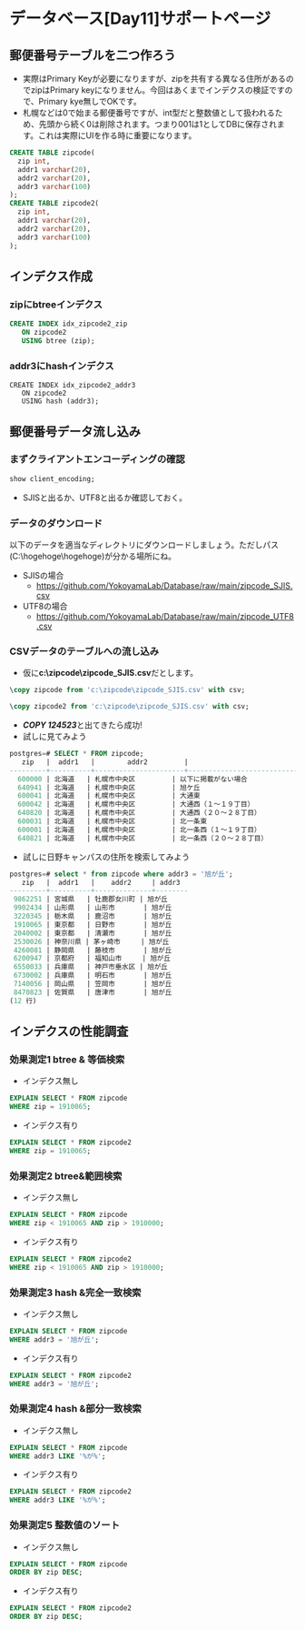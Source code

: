 # データベース[Day11]サポートページ

## 郵便番号テーブルを二つ作ろう
* 実際はPrimary Keyが必要になりますが、zipを共有する異なる住所があるのでzipはPrimary keyになりません。今回はあくまでインデクスの検証ですので、Primary kye無しでOKです。
* 札幌などは0で始まる郵便番号ですが、int型だと整数値として扱われるため、先頭から続く0は削除されます。つまり001は1としてDBに保存されます。これは実際にUIを作る時に重要になります。
```sql
CREATE TABLE zipcode(
  zip int,
  addr1 varchar(20),
  addr2 varchar(20),
  addr3 varchar(100)
);
CREATE TABLE zipcode2(
  zip int,
  addr1 varchar(20),
  addr2 varchar(20),
  addr3 varchar(100)
);
```

## インデクス作成

### zipにbtreeインデクス
```sql
CREATE INDEX idx_zipcode2_zip
   ON zipcode2
   USING btree (zip);
```

### addr3にhashインデクス
```sq;
CREATE INDEX idx_zipcode2_addr3
   ON zipcode2
   USING hash (addr3);
```

## 郵便番号データ流し込み

### まずクライアントエンコーディングの確認

```SQL
show client_encoding;
 ```
 * SJISと出るか、UTF8と出るか確認しておく。

### データのダウンロード
以下のデータを適当なディレクトリにダウンロードしましょう。ただしパス(C:\hogehoge\hogehoge)が分かる場所にね。

* SJISの場合
    * https://github.com/YokoyamaLab/Database/raw/main/zipcode_SJIS.csv
* UTF8の場合
    *  https://github.com/YokoyamaLab/Database/raw/main/zipcode_UTF8.csv

### CSVデータのテーブルへの流し込み

* 仮に**c:\zipcode\zipcode_SJIS.csv**だとします。


```sql
\copy zipcode from 'c:\zipcode\zipcode_SJIS.csv' with csv;
```

```sql
\copy zipcode2 from 'c:\zipcode\zipcode_SJIS.csv' with csv;
```

* ***COPY 124523***と出てきたら成功!
* 試しに見てみよう

```sql
postgres=# SELECT * FROM zipcode;
   zip   |  addr1   |        addr2         |                                    addr3                                   
---------+----------+----------------------+------------------------------------------------------------------------------
  600000 | 北海道   | 札幌市中央区         | 以下に掲載がない場合
  640941 | 北海道   | 札幌市中央区         | 旭ケ丘
  600041 | 北海道   | 札幌市中央区         | 大通東
  600042 | 北海道   | 札幌市中央区         | 大通西（１～１９丁目）
  640820 | 北海道   | 札幌市中央区         | 大通西（２０～２８丁目）
  600031 | 北海道   | 札幌市中央区         | 北一条東
  600001 | 北海道   | 札幌市中央区         | 北一条西（１～１９丁目）
  640821 | 北海道   | 札幌市中央区         | 北一条西（２０～２８丁目）
```

* 試しに日野キャンパスの住所を検索してみよう

```sql
postgres=# select * from zipcode where addr3 = '旭が丘';
   zip   |  addr1   |    addr2     | addr3
---------+----------+--------------+--------
 9862251 | 宮城県   | 牡鹿郡女川町 | 旭が丘
 9902434 | 山形県   | 山形市       | 旭が丘
 3220345 | 栃木県   | 鹿沼市       | 旭が丘
 1910065 | 東京都   | 日野市       | 旭が丘
 2040002 | 東京都   | 清瀬市       | 旭が丘
 2530026 | 神奈川県 | 茅ヶ崎市     | 旭が丘
 4260081 | 静岡県   | 藤枝市       | 旭が丘
 6200947 | 京都府   | 福知山市     | 旭が丘
 6550033 | 兵庫県   | 神戸市垂水区 | 旭が丘
 6730002 | 兵庫県   | 明石市       | 旭が丘
 7140056 | 岡山県   | 笠岡市       | 旭が丘
 8470823 | 佐賀県   | 唐津市       | 旭が丘
(12 行)
```

## インデクスの性能調査

### 効果測定1 btree & 等価検索

* インデクス無し
```SQL
EXPLAIN SELECT * FROM zipcode 
WHERE zip = 1910065;
```

* インデクス有り
```SQL
EXPLAIN SELECT * FROM zipcode2 
WHERE zip = 1910065;
```

### 効果測定2 btree&範囲検索

* インデクス無し
```SQL
EXPLAIN SELECT * FROM zipcode 
WHERE zip < 1910065 AND zip > 1910000;
```

* インデクス有り
```SQL
EXPLAIN SELECT * FROM zipcode2 
WHERE zip < 1910065 AND zip > 1910000;
```

### 効果測定3 hash &完全一致検索

* インデクス無し
```SQL
EXPLAIN SELECT * FROM zipcode 
WHERE addr3 = '旭が丘';
```

* インデクス有り
```SQL
EXPLAIN SELECT * FROM zipcode2
WHERE addr3 = '旭が丘';
```

### 効果測定4 hash &部分一致検索

* インデクス無し
```SQL
EXPLAIN SELECT * FROM zipcode 
WHERE addr3 LIKE '%が%';
```

* インデクス有り
```SQL
EXPLAIN SELECT * FROM zipcode2 
WHERE addr3 LIKE '%が%';
```

### 効果測定5 整数値のソート

* インデクス無し
```SQL
EXPLAIN SELECT * FROM zipcode 
ORDER BY zip DESC;
```

* インデクス有り
```SQL
EXPLAIN SELECT * FROM zipcode2 
ORDER BY zip DESC;
```
